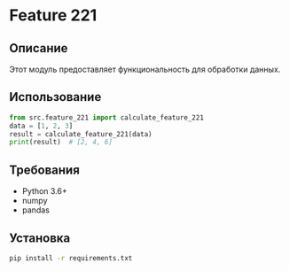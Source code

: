 # Feature 221
## Описание
Этот модуль предоставляет функциональность для обработки данных.
## Использование
```python
from src.feature_221 import calculate_feature_221
data = [1, 2, 3]
result = calculate_feature_221(data)
print(result)  # [2, 4, 6]
```
## Требования
- Python 3.6+
- numpy
- pandas
## Установка
```bash
pip install -r requirements.txt
```